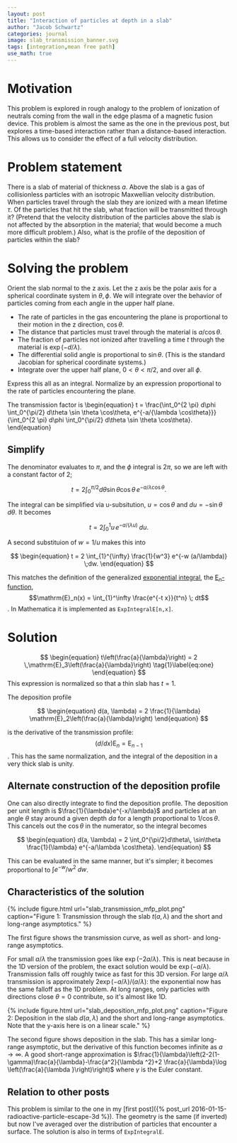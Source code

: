```yaml
---
layout: post
title: "Interaction of particles at depth in a slab"
author: "Jacob Schwartz"
categories: journal
image: slab_transmission_banner.svg
tags: [integration,mean free path]
use_math: true
---
```


# Motivation
This problem is explored in rough analogy to the problem of ionization of neutrals coming from the wall in the edge plasma of a magnetic fusion device.
This problem is almost the same as the one in the previous post, but explores a time-based interaction rather than a distance-based interaction.
This allows us to consider the effect of a full velocity distribution.

# Problem statement
There is a slab of material of thickness $a$.
Above the slab is a gas of collisionless particles with an isotropic Maxwellian velocity distribution.
When particles travel through the slab they are ionized with a mean lifetime $\tau$.
Of the particles that hit the slab, what fraction will be transmitted through it?
(Pretend that the velocity distribution of the particles above the slab is not affected by the absorption in the material; that would become a much more difficult problem.)
Also, what is the profile of the deposition of particles within the slab?

# Solving the problem
Orient the slab normal to the z axis.
Let the z axis be the polar axis for a spherical coordinate system in $\theta, \phi$. 
We will integrate over the behavior of particles coming from each angle in the upper half plane.

* The rate of particles in the gas encountering the plane is proportional to their motion in the z direction, $\cos\theta$.
* The distance that particles must travel through the material is $a/\cos\theta$.
* The fraction of particles not ionized after travelling a time $t$ through the material is $\exp(-d/\lambda)$.
* The differential solid angle is proportional to $\sin\theta$. (This is the standard Jacobian for spherical coordinate systems.)
* Integrate over the upper half plane, $0 \lt \theta \lt \pi/2$, and over all $\phi$.

Express this all as an integral.
Normalize by an expression proportional to the rate of particles encountering the plane.

The transmission factor is
\begin{equation}
    t = \frac{\int_0^{2 \pi} d\phi \int_0^{\pi/2} d\theta \sin \theta \cos\theta\, e^{-a/{\lambda \cos\theta}}}{\int_0^{2 \pi} d\phi \int_0^{\pi/2} d\theta \sin \theta \cos\theta}.
\end{equation}

## Simplify
The denominator evaluates to $\pi$, and the $\phi$ integral is $2\pi$, so we are left with a constant factor of $2$;

$$
\begin{equation}
t = 2\int_0^{\pi/2} d\theta \sin \theta \cos\theta\, e^{-a/{\lambda \cos\theta}}.
\end{equation}
$$

The integral can be simplified via u-subsitution, $u = \cos\theta$ and $du = -\sin\theta\,d\theta$. It becomes

$$
\begin{equation}
t = 2 \int_0^{1} u \,e^{-a/(\lambda u)} \; du.
\end{equation}
$$

A second substituion of $w = 1/u$ makes this into

$$
\begin{equation}
t = 2 \int_{1}^{\infty} \frac{1}{w^3} e^{-w (a/\lambda)} \;dw.
\end{equation}
$$

This matches the definition of the generalized [exponential integral](https://en.wikipedia.org/wiki/Exponential_integral), the [$\mathrm{E}_n$-function](https://mathworld.wolfram.com/En-Function.html), $$\mathrm{E}_n(x) = \int_{1}^\infty \frac{e^{-t x}}{t^n} \; dt$$. In Mathematica it is implemented as `ExpIntegralE[n,x]`.

# Solution
$$
\begin{equation}
t\left(\frac{a}{\lambda}\right) = 2 \,\mathrm{E}_3\left(\frac{a}{\lambda}\right)
 \tag{1}\label{eq:one}
\end{equation}
$$
This expression is normalized so that a thin slab has $t = 1$.

The deposition profile

$$
\begin{equation}
d(a, \lambda) = 2 \frac{1}{\lambda} \mathrm{E}_2\left(\frac{a}{\lambda}\right)
\end{equation}
$$

is the derivative of the transmission profile: $$ (d/dx) \mathrm{E}_{n} = \mathrm{E}_{n-1}$$.
This has the same normalization, and the integral of the deposition in a very thick slab is unity.

## Alternate construction of the deposition profile

One can also directly integrate to find the deposition profile.
The deposition per unit length is $\frac{1}{\lambda}e^{-x/\lambda}$ and particles at an angle $\theta$ stay around a given depth $da$ for a length proportional to $1/\cos\theta$. This cancels out the $\cos\theta$ in the numerator, so the integral becomes

$$
\begin{equation}
d(a, \lambda) = 2 \int_0^{\pi/2}d\theta\, \sin\theta \frac{1}{\lambda} e^{-a/\lambda \cos\theta}.
\end{equation}
$$

This can be evaluated in the same manner, but it's simpler; it becomes proportional to $\int e^{-w}/w^2 \;dw$.

## Characteristics of the solution

{% include figure.html url="slab_transmission_mfp_plot.png" 
caption="Figure 1: Transmission through the slab $t(a,\lambda)$ and the short and long-range asymptotics." %}

The first figure shows the transmission curve, as well as short- and long-range asymptotics.

For small $a/\lambda$ the transmission goes like $\exp(-2a/\lambda)$.
This is neat because in the 1D version of the problem, the exact solution would be $\exp(-a/\lambda)$.
Transmission falls off roughly twice as fast for this 3D version.
For large $a/\lambda$ transmission is approximately $2\exp(-a/\lambda)/(a/\lambda)$: the exponential now has the same falloff as the 1D problem. At long ranges, only particles with directions close $\theta=0$ contribute, so it's almost like 1D.

{% include figure.html url="slab_deposition_mfp_plot.png" 
caption="Figure 2: Deposition in the slab $d(a,\lambda)$ and the short and long-range asymptotics. Note that the y-axis here is on a linear scale." %}

The second figure shows deposition in the slab. This has a similar long-range asymptotic, but the derivative of this function becomes infinite as $a\to\infty$.
A good short-range approximation is $\frac{1}{\lambda}\left(2-2(1-\gamma)\frac{a}{\lambda}-\frac{a^2}{\lambda ^2}+2 \frac{a}{\lambda}\log \left(\frac{a}{\lambda }\right)\right)$ where $\gamma$ is the Euler constant.

## Relation to other posts
This problem is similar to the one in my [first post]({% post_url 2016-01-15-radioactive-particle-escape-3d %}).
The geometry is the same (if inverted) but now I've averaged over the distribution of particles that encounter a surface.
The solution is also in terms of `ExpIntegralE`.
